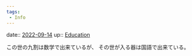 ```yaml
---
tags:
 - Info
---
```


date:: [2022-09-14](Daily_Note/2022-09-14.md)
up:: [Education](../Teino/Bar/Novel/Topics/Education.md)

この世の九割は数学で出来ているが、
その世が入る器は国語で出来ている。